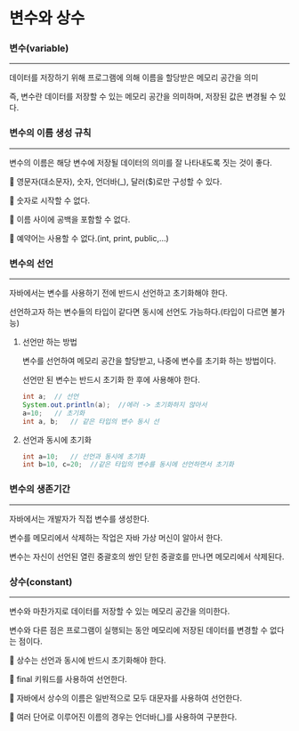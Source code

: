 # 변수와 상수

### 변수(variable)

---

데이터를 저장하기 위해 프로그램에 의해 이름을 할당받은 메모리 공간을 의미

즉, 변수란 데이터를 저장할 수 있는 메모리 공간을 의미하며, 저장된 값은 변경될 수 있다.

### 변수의 이름 생성 규칙

---

변수의 이름은 해당 변수에 저장될 데이터의 의미를 잘 나타내도록 짓는 것이 좋다.

🔸 영문자(대소문자), 숫자, 언더바(_), 달러($)로만 구성할 수 있다.

🔸 숫자로 시작할 수 없다.

🔸 이름 사이에 공백을 포함할 수 없다.

🔸 예약어는 사용할 수 없다.(int, print, public,…)

### 변수의 선언

---

자바에서는 변수를 사용하기 전에 반드시 선언하고 초기화해야 한다.

선언하고자 하는 변수들의 타입이 같다면 동시에 선언도 가능하다.(타입이 다르면 불가능)

1. 선언만 하는 방법
    
    변수를 선언하여 메모리 공간을 할당받고, 나중에 변수를 초기화 하는 방법이다.
    
    선언만 된 변수는 반드시 초기화 한 후에 사용해야 한다.
    
    ```java
    int a;  // 선언
    System.out.println(a);  //에러 -> 초기화하지 않아서
    a=10;   // 초기화
    int a, b;   // 같은 타입의 변수 동시 선
    ```
    
2. 선언과 동시에 초기화
    
    ```java
    int a=10;   // 선언과 동시에 초기화
    int b=10, c=20;  //같은 타입의 변수를 동시에 선언하면서 초기화
    ```
    

### 변수의 생존기간

---

자바에서는 개발자가 직접 변수를 생성한다.

변수를 메모리에서 삭제하는 작업은 자바 가상 머신이 알아서 한다.

변수는 자신이 선언된 열린 중괄호의 쌍인 닫힌 중괄호를 만나면 메모리에서 삭제된다.

### 상수(constant)

---

변수와 마찬가지로 데이터를 저장할 수 있는 메모리 공간을 의미한다.

변수와 다른 점은 프로그램이 실행되는 동안 메모리에 저장된 데이터를 변경할 수 없다는 점이다.

🔸 상수는 선언과 동시에 반드시 초기화해야 한다.

🔸 final 키워드를 사용하여 선언한다.

🔸 자바에서 상수의 이름은 일반적으로 모두 대문자를 사용하여 선언한다.

🔸 여러 단어로 이루어진 이름의 경우는 언더바(_)를 사용하여 구분한다.
